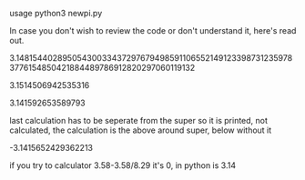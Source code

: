 usage python3 newpi.py

In case you don't wish to review the code or don't understand it, here's read out.

3.148154402895054300334372976794985911065521491233987312359783776154850421884489786912820297060119132

3.1514506942535316

3.141592653589793

last calculation has to be seperate from the super so it is printed, not calculated, the calculation is the above around super, below without it

-3.1415652429362213

if you try to calculator 3.58-3.58/8.29 it's 0, in python is 3.14

